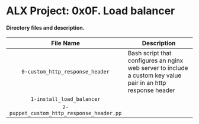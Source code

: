 # ALX Project: 0x0F. Load balancer
#### Directory files and description.
|File Name  |Description  |
|:-----------:|----------------------|
| `0-custom_http_response_header` |Bash script that configures an nginx web server to include a custom key value pair in an http response header|
| `1-install_load_balancer` ||
| `2-puppet_custom_http_response_header.pp` ||
